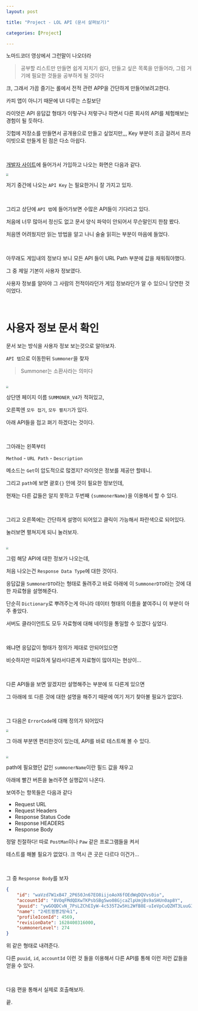 ```yaml
---
layout: post

title: "Project - LOL API (문서 살펴보기)"

categories: [Project]

---
```


노마드코더 영상에서 그런말이 나오더라

> 공부할 리스트만 만들면 쉽게 지치기 쉽다, 
> 만들고 싶은 목록을 만들어라, 
> 그럼 거기에 필요한 것들을 공부하게 될 것이다

크, 그래서 가끔 즐기는 롤에서 전적 관련 APP을 간단하게 만들어보려고한다.

카피 앱이 아니기 때문에 UI 다루는 스킬보단

라이엇은 API 응답값 형태가 이렇구나 저렇구나 하면서 다른 회사의 API를 체험해보는 경험이 될 듯하다.

깃헙에 저장소를 만들면서 공개용으로 만들고 싶었지만,,, Key 부분이 조금 걸려서
프라이빗으로 만들게 된 점은 다소 아쉽다.

<br>

[개발자 사이트](https://developer.riotgames.com)에 들어가서 가입하고 나오는 화면은 다음과 같다.

<img src="/assets/images/2021-08-14/img.png" style="zoom:40%;" />

저기 중간에 나오는 `API Key` 는 필요한거니 잘 가지고 있자.

<br>

그리고 상단에 `API 탭`에 들어가보면 수많은 API들이 기다리고 있다.

처음에 너무 많아서 정신도 없고 문서 양식 파악이 안되어서 무슨말인지 한참 봤다.

처음엔 어려웠지만 읽는 방법을 알고 나니 술술 읽히는 부분이 마음에 들었다.

<br> 

아무래도 게임내의 정보다 보니 모든 API 들이 URL Path 부분에 값을 채워줘야했다.

그 중 제일 기본이 사용자 정보였다. 

사용자 정보를 알아야 그 사람의 전적이라던가 게임 정보라던가 알 수 있으니 당연한 것이었다.

<br>

# 사용자 정보 문서 확인

문서 보는 방식을 사용자 정보 보는것으로 알아보자.

`API 탭`으로 이동한뒤 `Summoner`을 찾자

> Summoner는 소환사라는 의미다

<br>

<img src="/assets/images/2021-08-14/img-1.png" style="zoom:40%;" />

상단엔 페이지 이름 `SUMMONER_V4`가 적혀있고,

오른쪽엔 `모두 접기`, `모두 펼치기`가 있다.

아래 API들을 접고 펴기 하겠다는 것이다.

<br>

그아래는 왼쪽부터

`Method` - `URL Path` - `Description`

메소드는 `Get`이 압도적으로 많겠지? 라이엇은 정보를 제공만 할테니.

그리고 `path`에 보면 괄호`{}` 안에 것이 필요한 정보인데,

현재는 다른 값들은 알지 못하고 두번째 `{summonerName}`을 이용해서 할 수 있다.

<br>

그리고 오른쪽에는 간단하게 설명이 되어있고 클릭이 가능해서 파란색으로 되어있다.

눌러보면 펼쳐지게 되니 눌러보자.

<br>

<img src="/assets/images/2021-08-14/img-2.png" style="zoom:40%;" />

그럼 해당 API에 대한 정보가 나오는데,

처음 나오는건 `Response Data Type`에 대한 것이다.

응답값을 `SummonerDTO`라는 형태로 돌려주고 바로 아래에
이 `SummonerDTO`라는 것에 대한 자료형을 설명해준다.

단순히 `Dictionary`로 뿌려주는게 아니라 데이터 형태의 이름을 붙여주니
이 부분이 아주 좋았다.

서버도 클라이언트도 모두 자료형에 대해 네이밍을 통일할 수 있겠다 싶었다.

<br>

왜냐면 응답값이 형태가 정의가 제대로 안되어있으면 

비슷하지만 미묘하게 달라서다른게 자료형이 많아지는 현상이...

<br>

다른 API들을 보면 알겠지만 설명해주는 부분에 또 다른게 있으면

그 아래에 또 다른 것에 대한 설명을 해주기 때문에 여기 저기 찾아볼 필요가 없었다.

<br>

그 다음은 `ErrorCode`에 대해 정의가 되어있다

<img src="/assets/images/2021-08-14/img-3.png" style="zoom:40%;" />

<br>

그 아래 부분엔 편리한것이 있는데, API를 바로 테스트해 볼 수 있다.

<br>

<img src="/assets/images/2021-08-14/img-4.png" style="zoom:40%;" />


path에 필요했던 값인 `summonerName`이란 필드 값을 채우고

아래에 빨간 버튼을 눌러주면 실행값이 나온다.

보여주는 항목들은 다음과 같다

- Request URL
- Request Headers
- Response Status Code
- Response HEADERS
- Response Body

정말 친절하다! 따로 `PostMan`이나 `Paw` 같은 프로그램들을 켜서 

테스트를 해볼 필요가 없었다. 크 역시 큰 곳은 다르다 이건가...

<br>

그 중 `Response Body`를 보자

```json
{
    "id": "waVzd7W1xB47_2P650Jn67EO8iijoAoX6fOEdWqDQVvs0io",
    "accountId": "8VOqFMdQDXwTKPsbSBg5wo08GjcaZlpUmjBs9aSHUn0ap8Y",
    "puuid": "ywGOQDCvN_7PsLZChEIyW-4c535T2w5Hi2WfB8E-uIeVpCuQZHT3LuuGIUQ9g7XX-dysavsFfHFtnA",
    "name": "2세트짬뽕2탕슉1",
    "profileIconId": 4569,
    "revisionDate": 1628400316000,
    "summonerLevel": 274
}
```

위 같은 형태로 내려준다.

다른 `puuid`, `id`, `accountId` 이런 것 들을 이용해서 다른 API를 통해
이런 저런 값들을 얻을 수 있다.

<br>

다음 편을 통해서 실제로 호출해보자.

끝.

<br>
